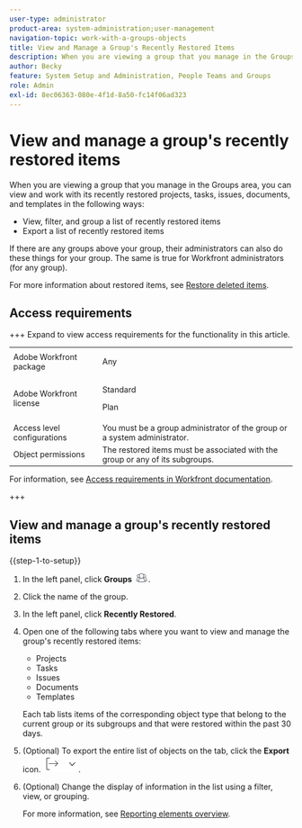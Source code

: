 ```yaml
---
user-type: administrator
product-area: system-administration;user-management
navigation-topic: work-with-a-groups-objects
title: View and Manage a Group's Recently Restored Items
description: When you are viewing a group that you manage in the Groups area, you can view, filter, group, and restore its recently restored work items, documents, and templates.
author: Becky
feature: System Setup and Administration, People Teams and Groups
role: Admin
exl-id: 8ec06363-080e-4f1d-8a50-fc14f06ad323
---
```

# View and manage a group's recently restored items

When you are viewing a group that you manage in the Groups area, you can view and work with its recently restored projects, tasks, issues, documents, and templates in the following ways:

* View, filter, and group a list of recently restored items
* Export a list of recently restored items

If there are any groups above your group, their administrators can also do these things for your group. The same is true for Workfront administrators (for any group).

For more information about restored items, see [Restore deleted items](../../../administration-and-setup/manage-workfront/manage-deleted-items/restore-deleted-items.md).

## Access requirements

+++ Expand to view access requirements for the functionality in this article.

<table style="table-layout:auto"> 
 <col> 
 <col> 
 <tbody> 
  <tr> 
   <td>Adobe Workfront package</td> 
   <td><p>Any</p></td> 
  </tr> 
  <tr> 
   <td>Adobe Workfront license</td> 
   <td><p>Standard</p>
       <p>Plan</p></td>
  </tr>
  <tr> 
   <td>Access level configurations</td> 
   <td>You must be a group administrator of the group or a system administrator.</td>
  </tr>
  <tr> 
   <td>Object permissions</td>
   <td>The restored items must be associated with the group or any of its subgroups.</td> 
  </tr> 
 </tbody> 
</table>

For information, see [Access requirements in Workfront documentation](/help/quicksilver/administration-and-setup/add-users/access-levels-and-object-permissions/access-level-requirements-in-documentation.md).

+++

## View and manage a group's recently restored items

{{step-1-to-setup}}

1. In the left panel, click **Groups** ![Groups](assets/groups-icon.png).

1. Click the name of the group.
1. In the left panel, click **Recently Restored**.
1. Open one of the following tabs where you want to view and manage the group's recently restored items:

   * Projects
   * Tasks
   * Issues
   * Documents
   * Templates

   Each tab lists items of the corresponding object type that belong to the current group or its subgroups and that were restored within the past 30 days.

1. (Optional) To export the entire list of objects on the tab, click the **Export** icon. ![Export icon](assets/export-icon.png).
1. (Optional) Change the display of information in the list using a filter, view, or grouping.

   For more information, see [Reporting elements overview](/help/quicksilver/reports-and-dashboards/reports/reporting-elements/reporting-elements-overview.md).

